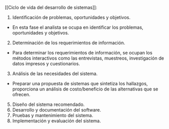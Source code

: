 
[[Ciclo de vida del desarrollo de sistemas]]:
1. Identificación de problemas, oportunidades y objetivos.
- En esta fase el analista se ocupa en identificar los problemas, oportunidades y objetivos.
2.  Determinación de los requerimientos de información.
- Para determinar los requerimientos de información, se ocupan los métodos interactivos como las entrevistas, muestreos, investigación de datos impresos y cuestionarios.
3. Análisis de las necesidades del sistema.
- Preparar una propuesta de sistemas que sintetiza los hallazgos, proporciona un análisis de costo/beneficio de las alternativas que se ofrecen.
5. Diseño del sistema recomendado.
6. Desarrollo y documentación del software.
7. Pruebas y mantenimiento del sistema.
8. Implementación y evaluación del sistema.